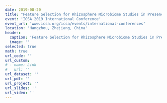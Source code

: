 ```yaml
---
date: 2019-08-20
title: "Feature Selection for Rhizosphere Microbiome Studies in Presence of Confounding Using Standardization"
event: 'ICSA 2019 International Conference'
event_url: 'www.icsa.org/icsa/events/international-conferences'
location: 'Hangzhou, Zhejiang, China'
header:
  caption: 'Feature Selection for Rhizosphere Microbiome Studies in Presence of Confounding Using Standardization'
  image: ''
selected: true
math: true
url_code: ''
url_custom:
# - name: Link
#   url: ''
url_dataset: ''
url_pdf: ''
url_project: ''
url_slides: ''
url_video: ''
---
```

